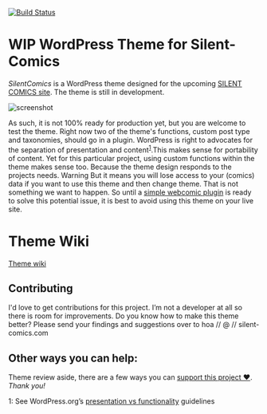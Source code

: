 [![Build Status](https://travis-ci.org/SilentComics/SilentComics-for-WordPress.svg?branch=master)](https://travis-ci.org/SilentComics/SilentComics-for-WordPress)

WIP WordPress Theme for Silent-Comics
=================================

*SilentComics* is a WordPress theme designed for the upcoming [SILENT COMICS site](http://silent-comics.com). The theme is still in development.

![screenshot](http://silentcomics.com/images/screenshot.png)

As such, it is not 100% ready for production yet, but you are welcome to test the theme. Right now two of the theme's functions, custom post type and taxonomies, should go in a plugin. WordPress is right to advocates for the separation of presentation and content<sup>[1](#myfootnote1)</sup>.This makes sense for portability of content. Yet for this particular project, using custom functions within the theme makes sense too. Because the theme design responds to the projects needs. Warning But it means you will lose access to your (comics) data if you want to use this theme and then change theme. That is not something we want to happen. So until a [simple webcomic plugin](https://github.com/SilentComics/strip) is ready to solve this potential issue, it is best to avoid using this theme on your live site.

# Theme Wiki
[Theme wiki](https://github.com/SilentComics/SilentComics-for-WordPress/wiki/Theme-set-up)

## Contributing
I'd love to get contributions for this project. I’m not a developer at all so there is room for improvements. Do you know how to make this theme better? Please send your findings and suggestions over to hoa // @ // silent-comics.com

## Other ways you can help:
Theme review aside, there are a few ways you can [support this project ♥](http://silentcomics.com/subscribe/). *Thank you!*

<a name="myfootnote1">1</a>: See WordPress.org’s [presentation vs functionality](https://make.wordpress.org/themes/handbook/review/required/#presentation-vs-functionality) guidelines